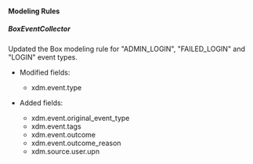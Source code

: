 #### Modeling Rules
##### BoxEventCollector
Updated the Box modeling rule for "ADMIN_LOGIN", "FAILED_LOGIN" and "LOGIN" event types.

   - Modified fields:
      - xdm.event.type
     

   - Added fields:
      - xdm.event.original_event_type
      - xdm.event.tags
      - xdm.event.outcome
      - xdm.event.outcome_reason
      - xdm.source.user.upn